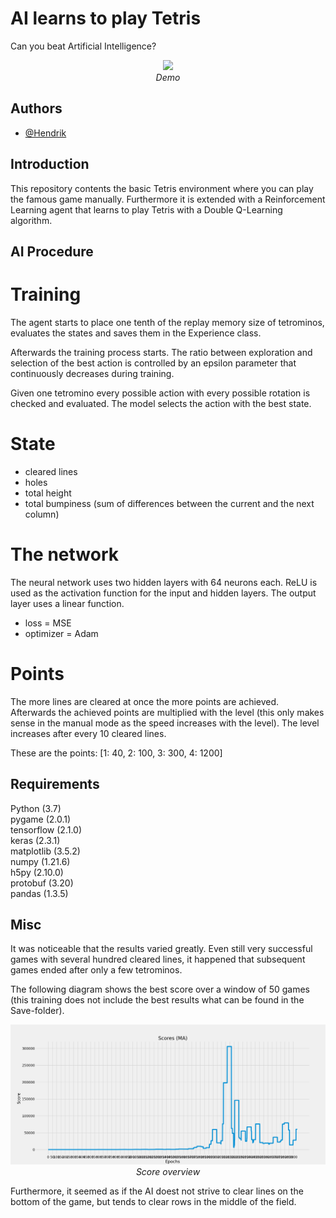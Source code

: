 
# AI learns to play Tetris

Can you beat Artificial Intelligence?

<p align="center">
    <img src ="demo.gif" width = 600><br/>
    <i> Demo </i>
</p>

## Authors

- [@Hendrik](https://www.github.com/henne23)


## Introduction

This repository contents the basic Tetris environment where you
can play the famous game manually. Furthermore it is extended with
a Reinforcement Learning agent that learns to play Tetris with a
Double Q-Learning algorithm.

## AI Procedure

# Training

The agent starts to place one tenth of the replay memory size of
tetrominos, evaluates the states and saves them in the Experience
class.

Afterwards the training process starts. The ratio between exploration
and selection of the best action is controlled by an epsilon
parameter that continuously decreases during training.

Given one tetromino every possible action with every possible 
rotation is checked and evaluated. The model selects the action
with the best state.

# State

- cleared lines
- holes
- total height
- total bumpiness (sum of differences between the current and the next column)

# The network

The neural network uses two hidden layers with 64 neurons each. ReLU is used as the
activation function for the input and hidden layers. The output layer uses a linear
function. 

- loss = MSE
- optimizer = Adam

# Points

The more lines are cleared at once the more points are achieved. Afterwards
the achieved points are multiplied with the level (this only makes sense in the
manual mode as the speed increases with the level). The level increases after every
10 cleared lines.

These are the points:
[1: 40, 2: 100, 3: 300, 4: 1200]

## Requirements

Python (3.7)\
pygame (2.0.1)\
tensorflow (2.1.0)\
keras (2.3.1)\
matplotlib (3.5.2)\
numpy (1.21.6)\
h5py (2.10.0)\
protobuf (3.20)\
pandas (1.3.5)

## Misc

It was noticeable that the results varied greatly. 
Even still very successful games with several hundred cleared lines, 
it happened that subsequent games ended after only a few tetrominos.

The following diagram shows the best score over a window of 50 games (this training does not include the best results what can be found in the Save-folder).

<p align="center">
    <img src ="Score by epoch.png" width = 600><br/>
    <i> Score overview </i>
</p>

Furthermore, it seemed as if the AI doest not strive to clear
lines on the bottom of the game, but tends to clear rows in the
middle of the field.